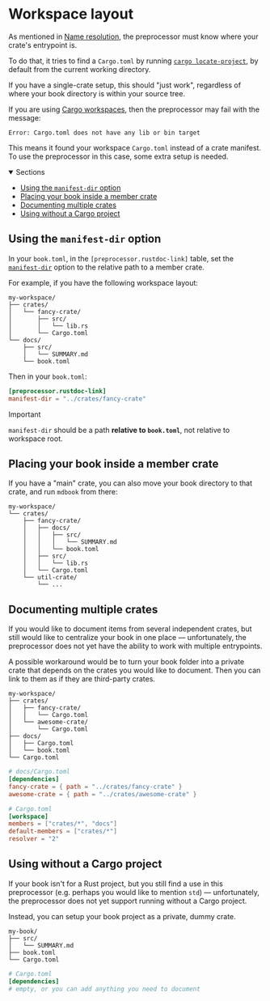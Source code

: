 # Workspace layout

As mentioned in [Name resolution](name-resolution.md), the preprocessor must know where
your crate's entrypoint is.

To do that, it tries to find a `Cargo.toml` by running
[`cargo locate-project`][locate-project], by default from the current working directory.

If you have a single-crate setup, this should "just work", regardless of where your book
directory is within your source tree.

If you are using [Cargo workspaces][workspaces], then the preprocessor may fail with the
message:

```
Error: Cargo.toml does not have any lib or bin target
```

This means it found your workspace `Cargo.toml` instead of a crate manifest. To use the
preprocessor in this case, some extra setup is needed.

<details class="toc" open>
  <summary>Sections</summary>

- [Using the `manifest-dir` option](#using-the-manifest-dir-option)
- [Placing your book inside a member crate](#placing-your-book-inside-a-member-crate)
- [Documenting multiple crates](#documenting-multiple-crates)
- [Using without a Cargo project](#using-without-a-cargo-project)

</details>

## Using the `manifest-dir` option

In your `book.toml`, in the `[preprocessor.rustdoc-link]` table, set the
[`manifest-dir`](configuration.md#manifest-dir) option to the relative path to a member
crate.

For example, if you have the following workspace layout:

```
my-workspace/
├── crates/
│   └── fancy-crate/
│       ├── src/
│       │   └── lib.rs
│       └── Cargo.toml
└── docs/
    ├── src/
    │   └── SUMMARY.md
    └── book.toml
```

Then in your `book.toml`:

```toml
[preprocessor.rustdoc-link]
manifest-dir = "../crates/fancy-crate"
```

> [!IMPORTANT]
>
> `manifest-dir` should be a path **relative to `book.toml`**, not relative to workspace
> root.

## Placing your book inside a member crate

If you have a "main" crate, you can also move your book directory to that crate, and run
`mdbook` from there:

```
my-workspace/
└── crates/
    ├── fancy-crate/
    │   ├── docs/
    │   │   ├── src/
    │   │   │   └── SUMMARY.md
    │   │   └── book.toml
    │   ├── src/
    │   │   └── lib.rs
    │   └── Cargo.toml
    └── util-crate/
        └── ...
```

## Documenting multiple crates

If you would like to document items from several independent crates, but still would
like to centralize your book in one place — unfortunately, the preprocessor does not yet
have the ability to work with multiple entrypoints.

A possible workaround would be to turn your book folder into a private crate that
depends on the crates you would like to document. Then you can link to them as if they
are third-party crates.

```
my-workspace/
├── crates/
│   ├── fancy-crate/
│   │   └── Cargo.toml
│   └── awesome-crate/
│       └── Cargo.toml
├── docs/
│   ├── Cargo.toml
│   └── book.toml
└── Cargo.toml
```

```toml
# docs/Cargo.toml
[dependencies]
fancy-crate = { path = "../crates/fancy-crate" }
awesome-crate = { path = "../crates/awesome-crate" }
```

```toml
# Cargo.toml
[workspace]
members = ["crates/*", "docs"]
default-members = ["crates/*"]
resolver = "2"
```

## Using without a Cargo project

If your book isn't for a Rust project, but you still find a use in this preprocessor
(e.g. perhaps you would like to mention `std`) — unfortunately, the preprocessor does
not yet support running without a Cargo project.

Instead, you can setup your book project as a private, dummy crate.

```
my-book/
├── src/
│   └── SUMMARY.md
├── book.toml
└── Cargo.toml
```

```toml
# Cargo.toml
[dependencies]
# empty, or you can add anything you need to document
```

<!-- prettier-ignore-start -->

[locate-project]: https://doc.rust-lang.org/cargo/commands/cargo-locate-project.html
[workspaces]: https://doc.rust-lang.org/book/ch14-03-cargo-workspaces.html

<!-- prettier-ignore-end -->
